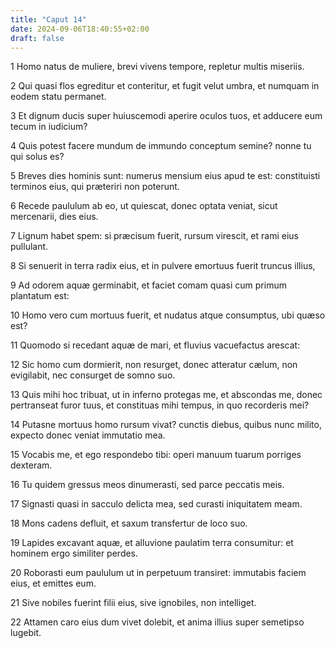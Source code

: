 ```yaml
---
title: "Caput 14"
date: 2024-09-06T18:40:55+02:00
draft: false
---
```




1 Homo natus de muliere, brevi vivens tempore, repletur multis miseriis.

2 Qui quasi flos egreditur et conteritur, et fugit velut umbra, et numquam in eodem statu permanet.

3 Et dignum ducis super huiuscemodi aperire oculos tuos, et adducere eum tecum in iudicium?

4 Quis potest facere mundum de immundo conceptum semine? nonne tu qui solus es?

5 Breves dies hominis sunt: numerus mensium eius apud te est: constituisti terminos eius, qui præteriri non poterunt.

6 Recede paululum ab eo, ut quiescat, donec optata veniat, sicut mercenarii, dies eius.

7 Lignum habet spem: si præcisum fuerit, rursum virescit, et rami eius pullulant.

8 Si senuerit in terra radix eius, et in pulvere emortuus fuerit truncus illius,

9 Ad odorem aquæ germinabit, et faciet comam quasi cum primum plantatum est:

10 Homo vero cum mortuus fuerit, et nudatus atque consumptus, ubi quæso est?

11 Quomodo si recedant aquæ de mari, et fluvius vacuefactus arescat:

12 Sic homo cum dormierit, non resurget, donec atteratur cælum, non evigilabit, nec consurget de somno suo.

13 Quis mihi hoc tribuat, ut in inferno protegas me, et abscondas me, donec pertranseat furor tuus, et constituas mihi tempus, in quo recorderis mei?

14 Putasne mortuus homo rursum vivat? cunctis diebus, quibus nunc milito, expecto donec veniat immutatio mea.

15 Vocabis me, et ego respondebo tibi: operi manuum tuarum porriges dexteram.

16 Tu quidem gressus meos dinumerasti, sed parce peccatis meis.

17 Signasti quasi in sacculo delicta mea, sed curasti iniquitatem meam.

18 Mons cadens defluit, et saxum transfertur de loco suo.

19 Lapides excavant aquæ, et alluvione paulatim terra consumitur: et hominem ergo similiter perdes.

20 Roborasti eum paululum ut in perpetuum transiret: immutabis faciem eius, et emittes eum.

21 Sive nobiles fuerint filii eius, sive ignobiles, non intelliget.

22 Attamen caro eius dum vivet dolebit, et anima illius super semetipso lugebit.

